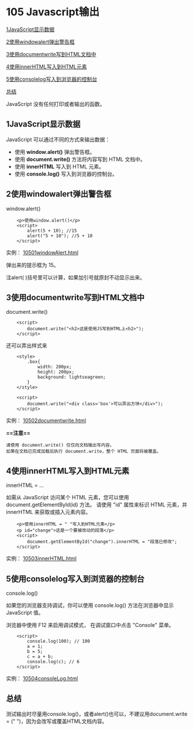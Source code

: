 # 105 Javascript输出

[1JavaScript显示数据](#1JavaScript显示数据)

[2使用windowalert弹出警告框](#2使用windowalert弹出警告框)

[3使用documentwrite写到HTML文档中](#3使用documentwrite写到HTML文档中)

[4使用innerHTML写入到HTML元素](#4使用innerHTML写入到HTML元素)

[5使用consolelog写入到浏览器的控制台](#5使用consolelog写入到浏览器的控制台)

[总结](#总结)



JavaScript 没有任何打印或者输出的函数。

## 1JavaScript显示数据

JavaScript 可以通过不同的方式来输出数据：

* 使用 **window.alert()** 弹出警告框。
* 使用 **document.write()** 方法将内容写到 HTML 文档中。
* 使用 **innerHTML** 写入到 HTML 元素。
* 使用 **console.log()** 写入到浏览器的控制台。



## 2使用windowalert弹出警告框

window.alert()

```
    <p>使用window.alert()</p>
    <script>
        alert(5 + 10); //15
        alert("5 + 10"); //5 + 10
    </script>
```

实例： [10501windowAlert.html](10501windowAlert.html) 

弹出来的提示框为 15。

注alert( )括号里可以计算，如果加引号就原封不动显示出来。



## 3使用documentwrite写到HTML文档中

document.write()

```
    <script>
        document.write("<h2>这是使用JS写到HTML上<h2>");
    </script>
```

还可以弄出样式来

```
    <style>
        .box{
            width: 200px;
            height: 200px;
            background: lightseagreen;
        }
    </style>
    
    <script>
        document.write("<div class='box'>可以弄出方块</div>");
    </script>
```

实例： [10502documentwrite.html](10502documentwrite.html) 

**==注意==**

```
请使用 document.write() 仅仅向文档输出写内容。
如果在文档已完成加载后执行 document.write，整个 HTML 页面将被覆盖。
```



## 4使用innerHTML写入到HTML元素

innerHTML = ...

如需从 JavaScript 访问某个 HTML 元素，您可以使用 document.getElementById(id) 方法。
请使用 "id" 属性来标识 HTML 元素，并 innerHTML 来获取或插入元素内容。

```
    <p>使用innerHTML = " "写入到HTML元素</p>
    <p id="change">这是一个要被改动的段落</p>
    <script>
        document.getElementById("change").innerHTML = "段落已修改";
    </script>
```

实例： [10503innerHTML.html](10503innerHTML.html) 



## 5使用consolelog写入到浏览器的控制台

console.log()

如果您的浏览器支持调试，你可以使用 console.log() 方法在浏览器中显示 JavaScript 值。

浏览器中使用 F12 来启用调试模式， 在调试窗口中点击 "Console" 菜单。

```
    <script>
        console.log(100); // 100
        a = 1;
        b = 5;
        c = a + b;
        console.log(c); // 6
    </script>
```

实例： [10504consoleLog.html](10504consoleLog.html) 



## 总结

测试输出时尽量用console.log()，或者alert()也可以，不建议用document.write = (" ")，因为会改写或覆盖HTML文档内容。